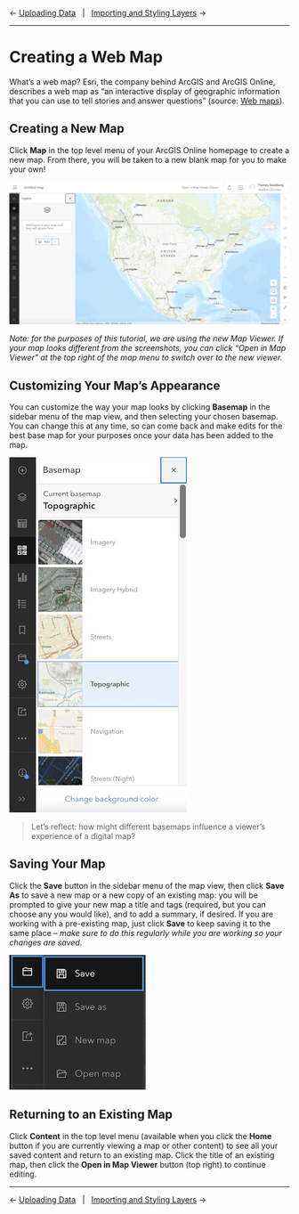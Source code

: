 
← [Uploading Data](/02-uploading-data.md)&nbsp;&nbsp;&nbsp;|&nbsp;&nbsp;&nbsp;[Importing and Styling Layers](/04-importing-and-styling-layers.md) →

---

# Creating a Web Map
What’s a web map? Esri, the company behind ArcGIS and ArcGIS Online, describes a web map as “an interactive display of geographic information that you can use to tell stories and answer questions” (source: [Web maps](https://doc.arcgis.com/en/arcgis-online/reference/what-is-web-map.htm)).

## Creating a New Map
Click **Map** in the top level menu of your ArcGIS Online homepage to create a new map. From there, you will be taken to a new blank map for you to make your own!

![Screenshot of a new blank map in ArcGIS Online](/images/AO-new-blank-map.png)

*Note: for the purposes of this tutorial, we are using the new Map Viewer. If your map looks different from the screenshots, you can click “Open in Map Viewer" at the top right of the map menu to switch over to the new viewer.*

## Customizing Your Map’s Appearance
You can customize the way your map looks by clicking **Basemap** in the sidebar menu of the map view, and then selecting your chosen basemap. You can change this at any time, so can come back and make edits for the best base map for your purposes once your data has been added to the map.

![Screenshot of the ArcGIS Online basemap options](/images/AO-new-basemap.png)

> Let’s reflect: how might different basemaps influence a viewer’s experience of a digital map?

## Saving Your Map
Click the **Save** button in the sidebar menu of the map view, then click **Save As** to save a new map or a new copy of an existing map: you will be prompted to give your new map a title and tags (required, but you can choose any you would like), and to add a summary, if desired. If you are working with a pre-existing map, just click **Save** to keep saving it to the same place – *make sure to do this regularly while you are working so your changes are saved*. 

![Screenshot of the save menu on an ArcGIS Online](/images/AO-new-save.png)

## Returning to an Existing Map
Click **Content** in the top level menu (available when you click the **Home** button if you are currently viewing a map or other content) to see all your saved content and return to an existing map. Click the title of an existing map, then click the **Open in Map Viewer** button (top right) to continue editing.

---

← [Uploading Data](/02-uploading-data.md)&nbsp;&nbsp;&nbsp;|&nbsp;&nbsp;&nbsp;[Importing and Styling Layers](/04-importing-and-styling-layers.md) →
